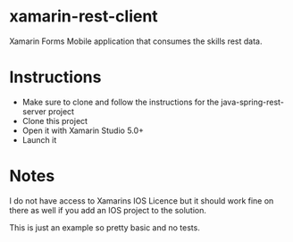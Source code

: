 xamarin-rest-client
===================

Xamarin Forms Mobile application that consumes the skills rest data.

Instructions
===================

* Make sure to clone and follow the instructions for the java-spring-rest-server project
* Clone this project
* Open it with Xamarin Studio 5.0+
* Launch it

Notes
===================

I do not have access to Xamarins IOS Licence but it should work fine on there as well if you add an IOS project to the solution.

This is just an example so pretty basic and no tests.
